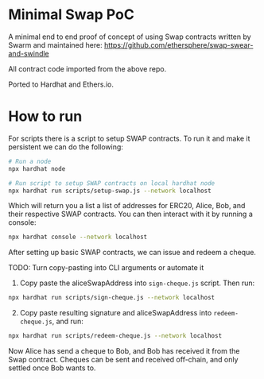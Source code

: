# Minimal Swap PoC

A minimal end to end proof of concept of using Swap contracts written by Swarm and maintained here: https://github.com/ethersphere/swap-swear-and-swindle

All contract code imported from the above repo.

Ported to Hardhat and Ethers.io.


# How to run

For scripts there is a script to setup SWAP contracts. To run it and make it persistent we can do the following:

``` sh
# Run a node
npx hardhat node

# Run script to setup SWAP contracts on local hardhat node
npx hardhat run scripts/setup-swap.js --network localhost
```

Which will return you a list a list of addresses for ERC20, Alice, Bob, and their respective SWAP contracts. You can then interact with it by running a console:

``` sh
npx hardhat console --network localhost
```

After setting up basic SWAP contracts, we can issue and redeem a cheque.

TODO: Turn copy-pasting into CLI arguments or automate it

1. Copy paste the aliceSwapAddress into `sign-cheque.js` script. Then run:

``` sh
npx hardhat run scripts/sign-cheque.js --network localhost
```

2. Copy paste resulting signature and aliceSwapAddress into `redeem-cheque.js`, and run:

``` sh
npx hardhat run scripts/redeem-cheque.js --network localhost
```

Now Alice has send a cheque to Bob, and Bob has received it from the Swap contract. Cheques can be sent and received off-chain, and only settled once Bob wants to.
